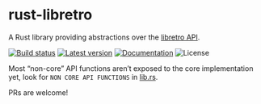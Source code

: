 rust-libretro
=============

A Rust library providing abstractions over the [libretro API](../rust-libretro-sys).

[![Build status](https://img.shields.io/github/workflow/status/max-m/rust-libretro/CI/master)](https://github.com/max-m/rust-libretro/actions)
[![Latest version](https://img.shields.io/crates/v/rust-libretro.svg)](https://crates.io/crates/rust-libretro)
[![Documentation](https://docs.rs/rust-libretro/badge.svg)](https://docs.rs/rust-libretro)
![License](https://img.shields.io/crates/l/rust-libretro.svg)

Most “non-core” API functions aren’t exposed to the core implementation yet,
look for `NON CORE API FUNCTIONS` in [lib.rs](src/lib.rs).

PRs are welcome!
